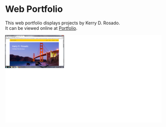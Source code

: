 <h1> Web Portfolio</h1>
<p>This web  portfolio displays projects by Kerry D. Rosado.<br>
It can be viewed online at <a href="http://kdrosado.github.io/Portfolio">Portfolio</a>.</p>

<img src="images/portfolio.png">

